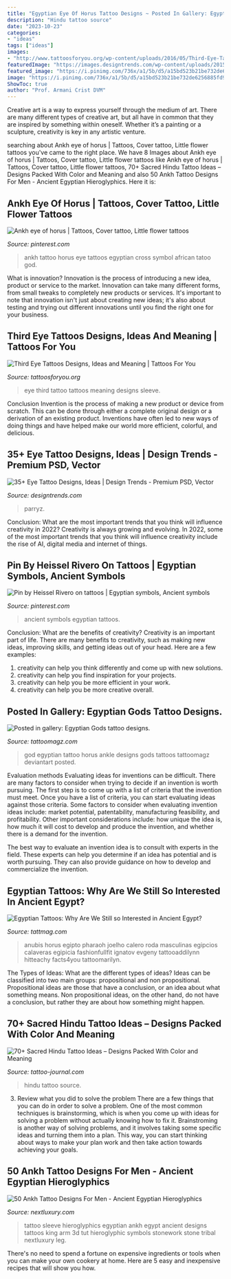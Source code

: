 ```yaml
---
title: "Egyptian Eye Of Horus Tattoo Designs ~ Posted In Gallery: Egyptian Gods Tattoo Designs."
description: "Hindu tattoo source"
date: "2023-10-23"
categories:
- "ideas"
tags: ["ideas"]
images:
- "http://www.tattoosforyou.org/wp-content/uploads/2016/05/Third-Eye-Tattoo-Sleeve.jpg"
featuredImage: "https://images.designtrends.com/wp-content/uploads/2015/11/05102407/Creepy-Eye-Tattoo-Design.jpg"
featured_image: "https://i.pinimg.com/736x/a1/5b/d5/a15bd523b21be732de6256885fd9ee80--ankh-tattoo-eye-of-horus.jpg"
image: "https://i.pinimg.com/736x/a1/5b/d5/a15bd523b21be732de6256885fd9ee80--ankh-tattoo-eye-of-horus.jpg"
ShowToc: true
author: "Prof. Armani Crist DVM"
---
```



Creative art is a way to express yourself through the medium of art. There are many different types of creative art, but all have in common that they are inspired by something within oneself. Whether it’s a painting or a sculpture, creativity is key in any artistic venture.

	

		
searching about Ankh eye of horus | Tattoos, Cover tattoo, Little flower tattoos you've came to the right place. We have 8 Images about Ankh eye of horus | Tattoos, Cover tattoo, Little flower tattoos like Ankh eye of horus | Tattoos, Cover tattoo, Little flower tattoos, 70+ Sacred Hindu Tattoo Ideas – Designs Packed With Color and Meaning and also 50 Ankh Tattoo Designs For Men - Ancient Egyptian Hieroglyphics. Here it is:
		
    
## Ankh Eye Of Horus | Tattoos, Cover Tattoo, Little Flower Tattoos

<img loading=lazy src="https://i.pinimg.com/736x/a1/5b/d5/a15bd523b21be732de6256885fd9ee80--ankh-tattoo-eye-of-horus.jpg" onerror="this.onerror=null;this.src='https://tse4.mm.bing.net/th?id=OIP.G9sXUj-qG2l5Ot16UYdzqQHaJ4&amp;pid=15.1';" alt="Ankh eye of horus | Tattoos, Cover tattoo, Little flower tattoos">

_Source: pinterest.com_

>ankh tattoo horus eye tattoos egyptian cross symbol african tatoo god. 

	

What is innovation?
Innovation is the process of introducing a new idea, product or service to the market. Innovation can take many different forms, from small tweaks to completely new products or services. It's important to note that innovation isn't just about creating new ideas; it's also about testing and trying out different innovations until you find the right one for your business.

    
## Third Eye Tattoos Designs, Ideas And Meaning | Tattoos For You

<img loading=lazy src="http://www.tattoosforyou.org/wp-content/uploads/2016/05/Third-Eye-Tattoo-Sleeve.jpg" onerror="this.onerror=null;this.src='https://tse2.mm.bing.net/th?id=OIP.gXOtpupoXigI6bEzQwfIwQHaNl&amp;pid=15.1';" alt="Third Eye Tattoos Designs, Ideas and Meaning | Tattoos For You">

_Source: tattoosforyou.org_

>eye third tattoo tattoos meaning designs sleeve. 

	

Conclusion
Invention is the process of making a new product or device from scratch. This can be done through either a complete original design or a derivation of an existing product. Inventions have often led to new ways of doing things and have helped make our world more efficient, colorful, and delicious.

    
## 35+ Eye Tattoo Designs, Ideas | Design Trends - Premium PSD, Vector

<img loading=lazy src="https://images.designtrends.com/wp-content/uploads/2015/11/05102407/Creepy-Eye-Tattoo-Design.jpg" onerror="this.onerror=null;this.src='https://tse1.mm.bing.net/th?id=OIP.Kh0g-JgfkDQCDnBvpl7TbAHaHa&amp;pid=15.1';" alt="35+ Eye Tattoo Designs, Ideas | Design Trends - Premium PSD, Vector">

_Source: designtrends.com_

>parryz. 

	

Conclusion: What are the most important trends that you think will influence creativity in 2022?
Creativity is always growing and evolving. In 2022, some of the most important trends that you think will influence creativity include the rise of AI, digital media and internet of things.

    
## Pin By Heissel Rivero On Tattoos | Egyptian Symbols, Ancient Symbols

<img loading=lazy src="https://i.pinimg.com/736x/be/30/dd/be30dda5d2518cbbe9349a076311b2d3.jpg" onerror="this.onerror=null;this.src='https://tse3.mm.bing.net/th?id=OIP.eKntroYcFx_K4bEWUu-5zgHaJ2&amp;pid=15.1';" alt="Pin by Heissel Rivero on tattoos | Egyptian symbols, Ancient symbols">

_Source: pinterest.com_

>ancient symbols egyptian tattoos. 

	

Conclusion: What are the benefits of creativity?
Creativity is an important part of life. There are many benefits to creativity, such as making new ideas, improving skills, and getting ideas out of your head. Here are a few examples: 
1. creativity can help you think differently and come up with new solutions.
2. creativity can help you find inspiration for your projects.
3. creativity can help you be more efficient in your work.
4. creativity can help you be more creative overall.

    
## Posted In Gallery: Egyptian Gods Tattoo Designs.

<img loading=lazy src="http://tattoomagz.com/wp-content/uploads/Egyptian-god-horus-ankle-tattoo.jpg" onerror="this.onerror=null;this.src='https://tse2.mm.bing.net/th?id=OIP.RO4blSh78_936THL2DtQeAHaJ4&amp;pid=15.1';" alt="Posted in gallery: Egyptian Gods tattoo designs.">

_Source: tattoomagz.com_

>god egyptian tattoo horus ankle designs gods tattoos tattoomagz deviantart posted. 

	

Evaluation methods
Evaluating ideas for inventions can be difficult. There are many factors to consider when trying to decide if an invention is worth pursuing. The first step is to come up with a list of criteria that the invention must meet. Once you have a list of criteria, you can start evaluating ideas against those criteria.
Some factors to consider when evaluating invention ideas include: market potential, patentability, manufacturing feasibility, and profitability. Other important considerations include: how unique the idea is, how much it will cost to develop and produce the invention, and whether there is a demand for the invention.

The best way to evaluate an invention idea is to consult with experts in the field. These experts can help you determine if an idea has potential and is worth pursuing. They can also provide guidance on how to develop and commercialize the invention.

    
## Egyptian Tattoos: Why Are We Still So Interested In Ancient Egypt?

<img loading=lazy src="https://tattmag.com/wp-content/uploads/2020/07/Egyptian-Tattoo-7.jpg" onerror="this.onerror=null;this.src='https://tse4.mm.bing.net/th?id=OIP.u8x1ebtintcjQWhvyp8SrQHaKq&amp;pid=15.1';" alt="Egyptian Tattoos: Why Are We Still so Interested in Ancient Egypt?">

_Source: tattmag.com_

>anubis horus egipto pharaoh joelho calero roda masculinas egipcios calaveras egipicia fashionfullfit ignatov evgeny tattooaddilynn hitteachy facts4you tattoomarilyn. 

	

The Types of Ideas: What are the different types of ideas?
Ideas can be classified into two main groups: propositional and non propositional. Propositional ideas are those that have a conclusion, or an idea about what something means. Non propositional ideas, on the other hand, do not have a conclusion, but rather they are about how something might happen.

    
## 70+ Sacred Hindu Tattoo Ideas – Designs Packed With Color And Meaning

<img loading=lazy src="https://tattoo-journal.com/wp-content/uploads/2016/09/hindu-tattoo1-650x813.jpg" onerror="this.onerror=null;this.src='https://tse3.mm.bing.net/th?id=OIP.8XpvBcYMYwZW2QRlbkhDtgHaJQ&amp;pid=15.1';" alt="70+ Sacred Hindu Tattoo Ideas – Designs Packed With Color and Meaning">

_Source: tattoo-journal.com_

>hindu tattoo source. 

	

3. Review what you did to solve the problem
There are a few things that you can do in order to solve a problem. One of the most common techniques is brainstorming, which is when you come up with ideas for solving a problem without actually knowing how to fix it. Brainstroming is another way of solving problems, and it involves taking some specific ideas and turning them into a plan. This way, you can start thinking about ways to make your plan work and then take action towards achieving your goals.

    
## 50 Ankh Tattoo Designs For Men - Ancient Egyptian Hieroglyphics

<img loading=lazy src="http://nextluxury.com/wp-content/uploads/man-with-hieroglyphic-ankh-ancient-egypt-themed-sleeve-tattoo.jpg" onerror="this.onerror=null;this.src='https://tse1.mm.bing.net/th?id=OIP.KZTP5aaUx2Q8DHoru0YwAAHaHa&amp;pid=15.1';" alt="50 Ankh Tattoo Designs For Men - Ancient Egyptian Hieroglyphics">

_Source: nextluxury.com_

>tattoo sleeve hieroglyphics egyptian ankh egypt ancient designs tattoos king arm 3d tut hieroglyphic symbols stonework stone tribal nextluxury leg. 

	

There's no need to spend a fortune on expensive ingredients or tools when you can make your own cookery at home. Here are 5 easy and inexpensive recipes that will show you how.

